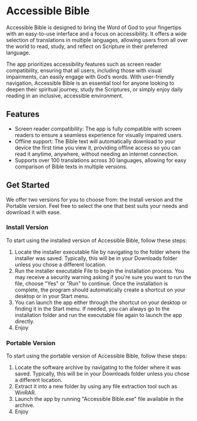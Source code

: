 # Accessible Bible

Accessible Bible is designed to bring the Word of God to your fingertips with an easy-to-use interface and a focus on accessibility. It offers a wide selection of translations in multiple languages, allowing users from all over the world to read, study, and reflect on Scripture in their preferred language.

The app prioritizes accessibility features such as screen reader compatibility, ensuring that all users, including those with visual impairments, can easily engage with God’s words. With user-friendly navigation, Accessible Bible is an essential tool for anyone looking to deepen their spiritual journey, study the Scriptures, or simply enjoy daily reading in an inclusive, accessible environment.

## Features
 - Screen reader compatibility: The app is fully compatible with screen readers to ensure a seamless experience for visually impaired users.
- Offline support: The Bible text will automatically download to your device the first time you view it, providing offline access so you can read it anytime, anywhere, without needing an internet connection.
- Supports over 100 translations across 30 languages, allowing for easy comparison of Bible texts in multiple versions.

## Get Started
We offer two versions for you to choose from: the Install version and the Portable version. Feel free to select the one that best suits your needs and download it with ease.

### Install Version
To start using the installed version of Accessible Bible, follow these steps:
1. Locate the installer executable file by navigating  to the folder where the installer was saved. Typically, this will be in your Downloads folder unless you chose a different location.
2. Run the installer executable File to begin the installation process. You may receive a security warning asking if you're sure you want to run the file, choose "Yes" or "Run" to continue. Once the installation is complete, the program should automatically create a shortcut on your desktop or in your Start menu.
3. You can launch the app either through the shortcut on your desktop or finding it in the Start menu. If needed, you can always go to the installation folder and run the executable file again to launch the app directly.
4. Enjoy

### Portable Version
To start using the portable version of Accessible Bible, follow these steps:
1. Locate the software archive by navigating  to the folder where it was saved. Typically, this will be in your Downloads folder unless you chose a different location.
2. Extract it into a new folder by using any file extraction tool such as WinRAR.
3. Launch the app by running "Accessible Bible.exe" file available in the archive. 
4. Enjoy 